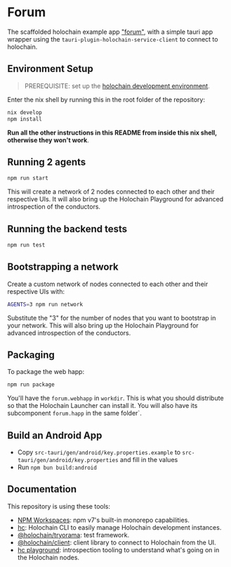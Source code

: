 # Forum

The scaffolded holochain example app ["forum"](https://developer.holochain.org/get-started/3-forum-app-tutorial/), with a simple tauri app wrapper using the `tauri-plugin-holochain-service-client` to connect to holochain.

## Environment Setup

> PREREQUISITE: set up the [holochain development environment](https://developer.holochain.org/docs/install/).

Enter the nix shell by running this in the root folder of the repository: 

```bash
nix develop
npm install
```

**Run all the other instructions in this README from inside this nix shell, otherwise they won't work**.

## Running 2 agents
 
```bash
npm run start
```

This will create a network of 2 nodes connected to each other and their respective UIs.
It will also bring up the Holochain Playground for advanced introspection of the conductors.

## Running the backend tests

```bash
npm run test
```

## Bootstrapping a network

Create a custom network of nodes connected to each other and their respective UIs with:

```bash
AGENTS=3 npm run network
```

Substitute the "3" for the number of nodes that you want to bootstrap in your network.
This will also bring up the Holochain Playground for advanced introspection of the conductors.

## Packaging

To package the web happ:
``` bash
npm run package
```

You'll have the `forum.webhapp` in `workdir`. This is what you should distribute so that the Holochain Launcher can install it.
You will also have its subcomponent `forum.happ` in the same folder`.

## Build an Android App

- Copy `src-tauri/gen/android/key.properties.example` to `src-tauri/gen/android/key.properties` and fill in the values
- Run `npm bun build:android`

## Documentation

This repository is using these tools:
- [NPM Workspaces](https://docs.npmjs.com/cli/v7/using-npm/workspaces/): npm v7's built-in monorepo capabilities.
- [hc](https://github.com/holochain/holochain/tree/develop/crates/hc): Holochain CLI to easily manage Holochain development instances.
- [@holochain/tryorama](https://www.npmjs.com/package/@holochain/tryorama): test framework.
- [@holochain/client](https://www.npmjs.com/package/@holochain/client): client library to connect to Holochain from the UI.
- [hc playground](https://github.com/darksoil-studio/holochain-playground): introspection tooling to understand what's going on in the Holochain nodes.
